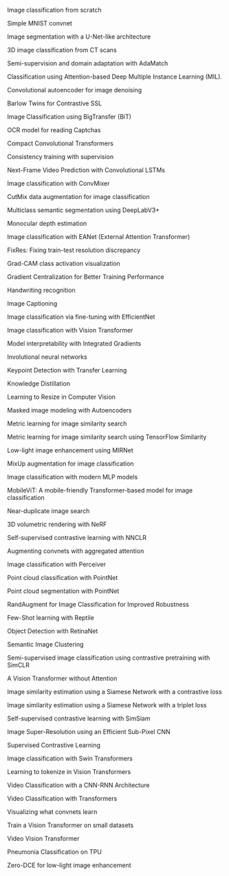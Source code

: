 Image classification from scratch

Simple MNIST convnet

Image segmentation with a U-Net-like architecture

3D image classification from CT scans

Semi-supervision and domain adaptation with AdaMatch

Classification using Attention-based Deep Multiple Instance Learning (MIL).

Convolutional autoencoder for image denoising

Barlow Twins for Contrastive SSL

Image Classification using BigTransfer (BiT)

OCR model for reading Captchas

Compact Convolutional Transformers

Consistency training with supervision

Next-Frame Video Prediction with Convolutional LSTMs

Image classification with ConvMixer

CutMix data augmentation for image classification

Multiclass semantic segmentation using DeepLabV3+

Monocular depth estimation

Image classification with EANet (External Attention Transformer)

FixRes: Fixing train-test resolution discrepancy

Grad-CAM class activation visualization

Gradient Centralization for Better Training Performance

Handwriting recognition

Image Captioning

Image classification via fine-tuning with EfficientNet

Image classification with Vision Transformer

Model interpretability with Integrated Gradients

Involutional neural networks

Keypoint Detection with Transfer Learning

Knowledge Distillation

Learning to Resize in Computer Vision

Masked image modeling with Autoencoders

Metric learning for image similarity search

Metric learning for image similarity search using TensorFlow Similarity

Low-light image enhancement using MIRNet

MixUp augmentation for image classification

Image classification with modern MLP models

MobileViT: A mobile-friendly Transformer-based model for image classification

Near-duplicate image search

3D volumetric rendering with NeRF

Self-supervised contrastive learning with NNCLR


Augmenting convnets with aggregated attention

Image classification with Perceiver


Point cloud classification with PointNet

Point cloud segmentation with PointNet

RandAugment for Image Classification for Improved Robustness

Few-Shot learning with Reptile

Object Detection with RetinaNet

Semantic Image Clustering


Semi-supervised image classification using contrastive pretraining with SimCLR

A Vision Transformer without Attention

Image similarity estimation using a Siamese Network with a contrastive loss

Image similarity estimation using a Siamese Network with a triplet loss

Self-supervised contrastive learning with SimSiam

Image Super-Resolution using an Efficient Sub-Pixel CNN

Supervised Contrastive Learning

Image classification with Swin Transformers

Learning to tokenize in Vision Transformers

Video Classification with a CNN-RNN Architecture

Video Classification with Transformers

Visualizing what convnets learn

Train a Vision Transformer on small datasets

Video Vision Transformer

Pneumonia Classification on TPU

Zero-DCE for low-light image enhancement
